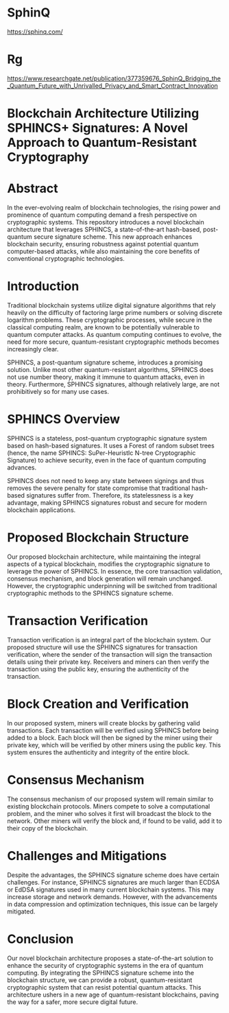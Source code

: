 # SphinQ
https://sphinq.com/

# Rg
https://www.researchgate.net/publication/377359676_SphinQ_Bridging_the_Quantum_Future_with_Unrivalled_Privacy_and_Smart_Contract_Innovation

# Blockchain Architecture Utilizing SPHINCS+ Signatures: A Novel Approach to Quantum-Resistant Cryptography

# Abstract
In the ever-evolving realm of blockchain technologies, the rising power and prominence of quantum computing demand a fresh perspective on cryptographic systems. This repository introduces a novel blockchain architecture that leverages SPHINCS, a state-of-the-art hash-based, post-quantum secure signature scheme. This new approach enhances blockchain security, ensuring robustness against potential quantum computer-based attacks, while also maintaining the core benefits of conventional cryptographic technologies.

# Introduction
Traditional blockchain systems utilize digital signature algorithms that rely heavily on the difficulty of factoring large prime numbers or solving discrete logarithm problems. These cryptographic processes, while secure in the classical computing realm, are known to be potentially vulnerable to quantum computer attacks. As quantum computing continues to evolve, the need for more secure, quantum-resistant cryptographic methods becomes increasingly clear.

SPHINCS, a post-quantum signature scheme, introduces a promising solution. Unlike most other quantum-resistant algorithms, SPHINCS does not use number theory, making it immune to quantum attacks, even in theory. Furthermore, SPHINCS signatures, although relatively large, are not prohibitively so for many use cases.

# SPHINCS Overview
SPHINCS is a stateless, post-quantum cryptographic signature system based on hash-based signatures. It uses a Forest of random subset trees (hence, the name SPHINCS: SuPer-HeuristIc N-tree Cryptographic Signature) to achieve security, even in the face of quantum computing advances.

SPHINCS does not need to keep any state between signings and thus removes the severe penalty for state compromise that traditional hash-based signatures suffer from. Therefore, its statelessness is a key advantage, making SPHINCS signatures robust and secure for modern blockchain applications.

# Proposed Blockchain Structure
Our proposed blockchain architecture, while maintaining the integral aspects of a typical blockchain, modifies the cryptographic signature to leverage the power of SPHINCS. In essence, the core transaction validation, consensus mechanism, and block generation will remain unchanged. However, the cryptographic underpinning will be switched from traditional cryptographic methods to the SPHINCS signature scheme.

# Transaction Verification
Transaction verification is an integral part of the blockchain system. Our proposed structure will use the SPHINCS signatures for transaction verification, where the sender of the transaction will sign the transaction details using their private key. Receivers and miners can then verify the transaction using the public key, ensuring the authenticity of the transaction.

# Block Creation and Verification
In our proposed system, miners will create blocks by gathering valid transactions. Each transaction will be verified using SPHINCS before being added to a block. Each block will then be signed by the miner using their private key, which will be verified by other miners using the public key. This system ensures the authenticity and integrity of the entire block.

# Consensus Mechanism
The consensus mechanism of our proposed system will remain similar to existing blockchain protocols. Miners compete to solve a computational problem, and the miner who solves it first will broadcast the block to the network. Other miners will verify the block and, if found to be valid, add it to their copy of the blockchain.

# Challenges and Mitigations
Despite the advantages, the SPHINCS signature scheme does have certain challenges. For instance, SPHINCS signatures are much larger than ECDSA or EdDSA signatures used in many current blockchain systems. This may increase storage and network demands. However, with the advancements in data compression and optimization techniques, this issue can be largely mitigated.

# Conclusion
Our novel blockchain architecture proposes a state-of-the-art solution to enhance the security of cryptographic systems in the era of quantum computing. By integrating the SPHINCS signature scheme into the blockchain structure, we can provide a robust, quantum-resistant cryptographic system that can resist potential quantum attacks. This architecture ushers in a new age of quantum-resistant blockchains, paving the way for a safer, more secure digital future.

